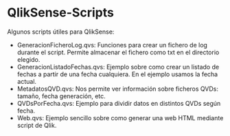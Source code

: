 # QlikSense-Scripts
Algunos scripts útiles para QlikSense:

- GeneracionFicheroLog.qvs: Funciones para crear un fichero de log durante el script. Permite almacenar el fichero como txt en el directorio elegido.
- GeneracionListadoFechas.qvs: Ejemplo sobre como crear un listado de fechas a partir de una fecha cualquiera. En el ejemplo usamos la fecha actual.
- MetadatosQVD.qvs: Nos permite ver información sobre ficheros QVDs: tamaño, fecha generación, etc.
- QVDsPorFecha.qvs: Ejemplo para dividir datos en distintos QVDs según fecha.
- Web.qvs: Ejemplo sencillo sobre como generar una web HTML mediante script de Qlik.
